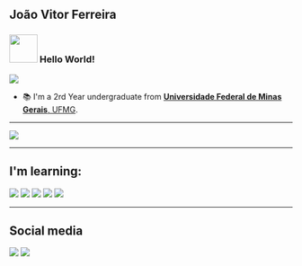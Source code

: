 ## João Vitor Ferreira
### <img src=https://github.com/TheDudeThatCode/TheDudeThatCode/blob/master/Assets/Earth.gif width="50"> Hello World!

<img src="https://github.com/TheDudeThatCode/TheDudeThatCode/blob/master/Assets/Developer.gif"> 

- 📚 I'm a 2rd Year undergraduate from <a href="https://ufmg.br/"> <b>Universidade Federal de Minas Gerais</b>, UFMG</a>.
---

<img src="https://github-readme-stats.vercel.app/api/top-langs/?username=JoaoJoaoVF&theme=nightowl&show_icons=true">

---

##  I'm learning:
<img src="https://img.shields.io/badge/Python-3776AB?style=for-the-badge&logo=python&logoColor=white"/>  <img src="https://img.shields.io/badge/C%2B%2B-00599C?style=for-the-badge&logo=c%2B%2B&logoColor=white"/> <img src="https://img.shields.io/badge/C-00599C?style=for-the-badge&logo=c&logoColor=white"> <img src="https://img.shields.io/badge/Linux-FCC624?style=for-the-badge&logo=linux&logoColor=black"> <img src="https://img.shields.io/badge/PostgreSQL-316192?style=for-the-badge&logo=postgresql&logoColor=white">

---

## Social media
<a href="https://www.linkedin.com/in/joao-vitor-ferreira-"><img src="https://img.shields.io/badge/LinkedIn-0077B5?style=for-the-badge&logo=linkedin&logoColor=white"/></a>
<a href="https://www.linkedin.com/in/joao-vitor-ferreira-/"><img src="https://img.shields.io/badge/LinkedIn-0077B5?style=for-the-badge&logo=linkedin&logoColor=white"/></a> 
